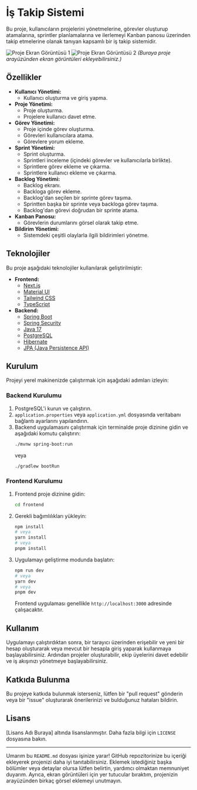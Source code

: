 # İş Takip Sistemi

Bu proje, kullanıcıların projelerini yönetmelerine, görevler oluşturup atamalarına, sprintler planlamalarına ve ilerlemeyi Kanban panosu üzerinden takip etmelerine olanak tanıyan kapsamlı bir iş takip sistemidir.

![Proje Ekran Görüntüsü 1](link_to_screenshot_1.png)
![Proje Ekran Görüntüsü 2](link_to_screenshot_2.png)
*(Buraya proje arayüzünden ekran görüntüleri ekleyebilirsiniz.)*

## Özellikler

* **Kullanıcı Yönetimi:**
    * Kullanıcı oluşturma ve giriş yapma.
* **Proje Yönetimi:**
    * Proje oluşturma.
    * Projelere kullanıcı davet etme.
* **Görev Yönetimi:**
    * Proje içinde görev oluşturma.
    * Görevleri kullanıcılara atama.
    * Görevlere yorum ekleme.
* **Sprint Yönetimi:**
    * Sprint oluşturma.
    * Sprintleri inceleme (içindeki görevler ve kullanıcılarla birlikte).
    * Sprintlere görev ekleme ve çıkarma.
    * Sprintlere kullanıcı ekleme ve çıkarma.
* **Backlog Yönetimi:**
    * Backlog ekranı.
    * Backloga görev ekleme.
    * Backlog'dan seçilen bir sprinte görev taşıma.
    * Sprintten başka bir sprinte veya backloga görev taşıma.
    * Backlog'dan görevi doğrudan bir sprinte atama.
* **Kanban Panosu:**
    * Görevlerin durumlarını görsel olarak takip etme.
* **Bildirim Yönetimi:**
    * Sistemdeki çeşitli olaylarla ilgili bildirimleri yönetme.

## Teknolojiler

Bu proje aşağıdaki teknolojiler kullanılarak geliştirilmiştir:

* **Frontend:**
    * [Next.js](https://nextjs.org/)
    * [Material UI](https://mui.com/)
    * [Tailwind CSS](https://tailwindcss.com/)
    * [TypeScript](https://www.typescriptlang.org/)
* **Backend:**
    * [Spring Boot](https://spring.io/projects/spring-boot)
    * [Spring Security](https://spring.io/projects/spring-security)
    * [Java 17](https://www.oracle.com/java/technologies/javase/jdk17-archive-downloads.html)
    * [PostgreSQL](https://www.postgresql.org/)
    * [Hibernate](https://hibernate.org/)
    * [JPA (Java Persistence API)](https://jakarta.ee/specifications/persistence/)

## Kurulum

Projeyi yerel makinenizde çalıştırmak için aşağıdaki adımları izleyin:

### Backend Kurulumu

1.  PostgreSQL'i kurun ve çalıştırın.
2.  `application.properties` veya `application.yml` dosyasında veritabanı bağlantı ayarlarını yapılandırın.
3.  Backend uygulamasını çalıştırmak için terminalde proje dizinine gidin ve aşağıdaki komutu çalıştırın:
    ```bash
    ./mvnw spring-boot:run
    ```
    veya
    ```bash
    ./gradlew bootRun
    ```

### Frontend Kurulumu

1.  Frontend proje dizinine gidin:
    ```bash
    cd frontend
    ```
2.  Gerekli bağımlılıkları yükleyin:
    ```bash
    npm install
    # veya
    yarn install
    # veya
    pnpm install
    ```
3.  Uygulamayı geliştirme modunda başlatın:
    ```bash
    npm run dev
    # veya
    yarn dev
    # veya
    pnpm dev
    ```
    Frontend uygulaması genellikle `http://localhost:3000` adresinde çalışacaktır.

## Kullanım

Uygulamayı çalıştırdıktan sonra, bir tarayıcı üzerinden erişebilir ve yeni bir hesap oluşturarak veya mevcut bir hesapla giriş yaparak kullanmaya başlayabilirsiniz. Ardından projeler oluşturabilir, ekip üyelerini davet edebilir ve iş akışınızı yönetmeye başlayabilirsiniz.

## Katkıda Bulunma

Bu projeye katkıda bulunmak isterseniz, lütfen bir "pull request" gönderin veya bir "issue" oluşturarak önerilerinizi ve bulduğunuz hataları bildirin.

## Lisans

\[Lisans Adı Buraya] altında lisanslanmıştır. Daha fazla bilgi için `LICENSE` dosyasına bakın.

---

Umarım bu `README.md` dosyası işinize yarar! GitHub repozitorinize bu içeriği ekleyerek projenizi daha iyi tanıtabilirsiniz. Eklemek istediğiniz başka bölümler veya detaylar olursa lütfen belirtin, yardımcı olmaktan memnuniyet duyarım. Ayrıca, ekran görüntüleri için yer tutucular bıraktım, projenizin arayüzünden birkaç görsel eklemeyi unutmayın.
